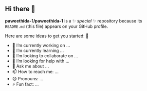 ## Hi there 👋

**paweethida-1/paweethida-1** is a ✨ _special_ ✨ repository because its `README.md` (this file) appears on your GitHub profile.

Here are some ideas to get you started:
🔮
- 🔭 I’m currently working on ...
- 🌱 I’m currently learning ...
- 👯 I’m looking to collaborate on ...
- 🤔 I’m looking for help with ...
- 💬 Ask me about ...
- 📫 How to reach me: ...
- 😄 Pronouns: ...
- ⚡ Fun fact: ...

